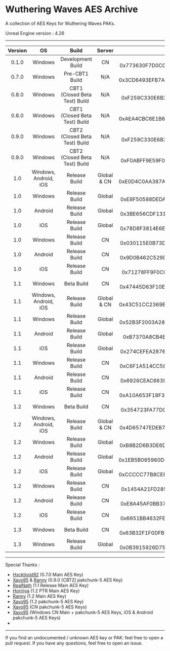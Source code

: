 # Wuthering Waves AES Archive

A collection of AES Keys for Wuthering Waves PAKs.

Unreal Engine version : 4.26

___

| Version | OS | Build | Server |                                AES Keys                                 | Status |
|:-------:|:--:|:----:|:-------:|:----------------------------------------------------------------------:|:------:|
| 0.1.0 | Windows | Development Build | CN | Main Key: 0x773630F7D0C0516311D0598C538EB94AABAD423208F3633A98E34513557DE2C5 | Functional |
| 0.7.0 | Windows | Pre-CBT1 Build | N/A | Main Key: 0x3CD6493EFB7AE59DC3452D0F9CFF44D2CAD4BDC1FBA00DF7CC4FA4707A81AD75 | Functional |
| 0.8.0 | Windows | CBT1 (Closed Beta Test) Build | N/A | Main Key: 0xF259C330E6B308BF34086CF30013241A1277F6E25D8F580746C2E8829EA1E15F | Functional |
| 0.8.0 | Windows | CBT1 (Closed Beta Test) Build | N/A | pakchunk-5: 0xAEA4CBC6E1B6CCCD49F2426087AFDDC1F84662B45019BB6CBFFD62F470AFCDD5 | Functional |
| 0.9.0 | Windows | CBT2 (Closed Beta Test) Build | N/A | Main Key: 0xF259C330E6B308BF34086CF30013241A1277F6E25D8F580746C2E8829EA1E15F | Functional |
| 0.9.0 | Windows | CBT2 (Closed Beta Test) Build | N/A | pakchunk-5: 0xF0ABFF9E59F0A1C5723AA146CBC190B641E5528E18F2AF1AA364A741E80E3EC8 | Functional |
| 1.0 | Windows, Android, iOS | Release Build | Global & CN | Main Key: 0xE0D4C0AA387A268B29C397E3C0CAD934522EFC96BE5526D6288EA26351CDACC9 | Functional |
| 1.0 | Windows | Release Build | Global | pakchunk-5 : 0xE8F50588DEDAE3C5158E78FA7349A2C1E09CEC20B4A0FA4B2CF82C0ADDEFE2EA | Functional |
| 1.0 | Android | Release Build | Global | pakchunk-5 : 0x3BE656CDF13186E14E15E2A088FDB6D888DF8890501305F882B6751D655BC91D | Untested |
| 1.0 | iOS | Release Build | Global | pakchunk-5 : 0x78D8F3814E6EB5AE71466DEDE1BA6F1C22DB5769455924B9D10A4C3E89E364D9 | Untested |
| 1.0 | Windows | Release Build | CN | pakchunk-5 : 0x030115E0B73D89503D64D89FA4CA4966C16FC3B366AEE6A1BE3954F5EDD09661 | Untested |
| 1.0 | Android | Release Build | CN | pakchunk-5 : 0x9D0B462C529DBA54DF23E18FAA758591798ED477AC664316F1C1F97992F0C3CE | Untested |
| 1.0 | iOS | Release Build | CN | pakchunk-5 : 0x71278FF9F0C0B607908EFCAC4EA412E763144F011746EE0BF55A86EE950DE787 | Untested |
| 1.1 | Windows | Beta Build | CN | Main Key: 0x47445D63F10E5EB004B8D3352A58C3E8444E1F7D1907A442D204161C71C567DC | Functional |
| 1.1 | Windows, Android, iOS | Release Build | Global & CN| Main Key: 0x43C51CC2369B9DD195EDCF426C78E30E99D7514DC14E8C03A831E128A3941010 | Functional |
| 1.1 | Windows | Release Build | Global | pakchunk-5 : 0x52B3F2003A28C3145C98866BEECC3F884051140E03CC42946A89DB126AD55E9C | Functional |
| 1.1 | Android | Release Build | Global | pakchunk-5 : 0xB7370A8CB4BF5BECACA1325DDC0FF17F7E20C1145962D2F5CEA4CD0BB984EE | Untested |
| 1.1 | iOS | Release Build | Global | pakchunk-5 : 0x274CEFEA28768C320ECA33736968D98EE31DEC6C32536A862C8E7954EA0EB3F7 | Untested |
| 1.1 | Windows | Release Build | CN | pakchunk-5 : 0xC6F1A514CC58A88C1FE934E93DBD6E532EA5A00C2A2C9E4AE7774832BFF0686D | Untested |
| 1.1 | Android | Release Build | CN | pakchunk-5 : 0x6926CEAC6639B4E18DA566BB00BC4F0BE67E98768E4121C733F3AC033E1D4586 | Functional |
| 1.1 | iOS | Release Build | CN | pakchunk-5 : 0xA10A653F18F3497FABC2F8EC39EACA8AC3379CD53B92CEA17C05B41A0C4507C8 | Functional |
| 1.2 | Windows | Beta Build | CN | Main Key: 0x354723FA77DC52B9080B8B7518BE1FF6E8D12D7BE56F4050C5B472E0C6E90A70 | Functional |
| 1.2 | Windows, Android, iOS | Release Build | Global & CN | Main Key: 0x4D65747EDEB74A1DE116B1DD147CF79CD6C082F0DB7908E1BBD37F0428426469 | Functional |
| 1.2 | Windows | Release Build | Global | pakchunk-5: 0xB8B2D6B3DE6DA30113D7139BA95BD62E5E91EEAAAA3EBA7F7CD8261EEAA7F992 | Functional |
| 1.2 | Android | Release Build | Global | pakchunk-5: 0x1EB5B065960D66252A35CD1AC712078E8F471C0BA93B0CFFFC958F3D2112B9F1F | Untested |
| 1.2 | iOS | Release Build | Global | pakchunk-5: 0xCCCCC77B8CE81898DA9AE9FDBF7AB5B2A80A70C38177A5999010C75193586231 | Untested |
| 1.2 | Windows | Release Build | CN | pakchunk-5 : 0x1454A21FD285F51959AF0164EEBD8AE81D725BF499F13525539E7A1568F0E9D8 | Untested |
| 1.2 | Android | Release Build | CN | pakchunk-5 : 0xE8A45AF0BB37E139C328309340E0958292A8A07007FE7E3A771AA8D74099F5D6 | Untested |
| 1.2 | iOS | Release Build | CN | pakchunk-5 : 0x6651BB4632FE9D8FC5B78BF8F41DB0DF4EFFB338C127434CD093D6AA368050E3 | Untested |
| 1.3 | Windows | Beta Build | CN | Main Key: 0x63B32F1F0DFB84CD4763EA5BC430D305AFDF126774CC3CCDB6CE0CEF3115256F | Functional |
| 1.3 | Windows | Release Build | Global | Main Key: 0x0B3915926D75EC12C602DB59000FC1F8AD5BA45D3A6A5B1675E4B7B54E703684 | Functional |
___
Special Thanks : 
- [Hxcktivist92](https://github.com/Hxcktivist92) (0.7.0 Main AES Key)
- [Xavo95](https://github.com/xavo95) & [Ranny](https://github.com/Rannytheory) (0.9.0 [CBT2] pakchunk-5 AES Key)
- [RealNath](https://github.com/RealNath) (1.1 Release Main AES Key)
- [Hoririya](https://github.com/Hororiya) (1.2 PTR Main AES Key)
- [Ranny](https://github.com/Rannytheory) (1.2 Main AES Key)
- [Xavo95](https://github.com/xavo95) (1.2 pakchunk-5 AES Key)
- [Xavo95](https://github.com/xavo95) (CN pakchunk-5 AES Keys)
- [Xavo95](https://github.com/xavo95) (Windows CN Main + pakchunk-5 AES Keys, iOS & Android pakchunk-5 AES Keys)
- 

___
If you find an undocumented / unknown AES key or PAK: feel free to open a pull request. If you have any
questions, feel free to open an issue.
